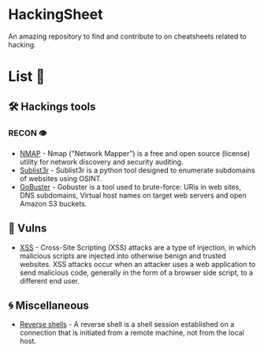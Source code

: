 # HackingSheet
An amazing repository to find and contribute to on cheatsheets related to hacking.
# List 📃
## 🛠️ Hackings tools
### RECON 👁️

- [NMAP](https://github.com/dherrera98/HackingSheet/blob/main/cheatsheets/tools/recon/nmap.md) - Nmap ("Network Mapper") is a free and open source (license) utility for network discovery and security auditing.
- [Sublist3r](https://github.com/dherrera98/HackingSheet/blob/main/cheatsheets/tools/recon/sublist3r.md) - Sublist3r is a python tool designed to enumerate subdomains of websites using OSINT.
- [GoBuster](https://github.com/dherrera98/HackingSheet/blob/main/cheatsheets/tools/recon/gobuster.md) - Gobuster is a tool used to brute-force: URis in web sites, DNS subdomains, Virtual host names on target web servers and open Amazon S3 buckets.

## 🐛 Vulns
- [XSS](https://github.com/dherrera98/HackingSheet/blob/main/cheatsheets/vulns/xss.md) - Cross-Site Scripting (XSS) attacks are a type of injection, in which malicious scripts are injected into otherwise benign and trusted websites. XSS attacks occur when an attacker uses a web application to send malicious code, generally in the form of a browser side script, to a different end user.

## 🌀 Miscellaneous
- [Reverse shells](https://github.com/dherrera98/HackingSheet/blob/main/cheatsheets/miscellaneous/reverse_shells.md) - A reverse shell is a shell session established on a connection that is initiated from a remote machine, not from the local host.